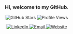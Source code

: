 <h3 align="center">Hi, welcome to my GitHub.</h1>

<p align="center">
  <img src="https://img.shields.io/github/stars/isacmlee?style=social" alt="GitHub Stars" />
  <img src="https://komarev.com/ghpvc/?username=isacmlee" alt="Profile Views" />
  <div align="center">
  <a href="https://www.linkedin.com/in/isacmlee/">
    <img src="https://img.shields.io/badge/-LinkedIn-blue?style=flat-square&logo=linkedin&logoColor=white" alt="LinkedIn" />
  </a>
  <a href="mailto:isacmlee@gmail.com">
    <img src="https://img.shields.io/badge/-Email-c14438?style=flat-square&logo=mail.ru&logoColor=white" alt="Email" />
  </a>
  <a href="https://www.isacmlee.com/">
    <img src="https://img.shields.io/badge/-Website-4F0599?style=flat-square&logo=google-chrome&logoColor=white" alt="Website" />
  </a>
</div>
</p>
